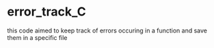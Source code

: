 # error_track_C
this code aimed to keep track of errors occuring in a function and save them in a specific file
